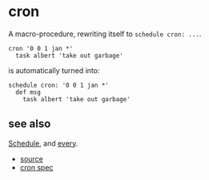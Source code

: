 
# cron

A macro-procedure, rewriting itself to `schedule cron: ...`.

```
cron '0 0 1 jan *'
  task albert 'take out garbage'
```

is automatically turned into:

```
schedule cron: '0 0 1 jan *'
  def msg
    task albert 'take out garbage'
```

## see also

[Schedule](schedule.md), and [every](every.md).


* [source](https://github.com/floraison/flor/tree/master/lib/flor/punit/cron.rb)
* [cron spec](https://github.com/floraison/flor/tree/master/spec/punit/cron_spec.rb)

